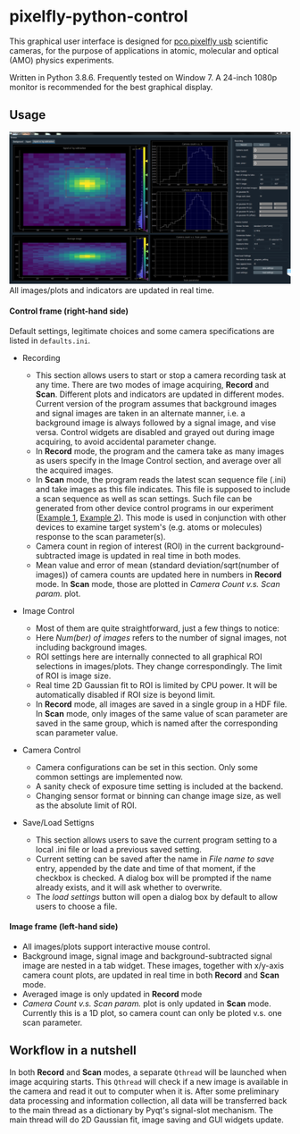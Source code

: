 # pixelfly-python-control

This graphical user interface is designed for [pco.pixelfly usb](https://www.pco.de/scientific-cameras/pcopixelfly-usb/) scientific cameras, for the purpose of applications in atomic, molecular and optical (AMO) physics experiments.

Written in Python 3.8.6. Frequently tested on Window 7. A 24-inch 1080p monitor is recommended for the best graphical display.


## Usage
![screen shot](screenshot.png)
All images/plots and indicators are updated in real time.

#### Control frame (right-hand side)
Default settings, legitimate choices and some camera specifications are listed in `defaults.ini`.
- Recording
	- This section allows users to start or stop a camera recording task at any time. There are two modes of image acquiring, **Record** and **Scan**. Different plots and indicators are updated in different modes. Current version of the program assumes that background images and signal images are taken in an alternate manner, i.e. a background image is always followed by a signal image, and vise versa. Control widgets are disabled and grayed out during image acquiring, to avoid accidental parameter change.
	- In **Record** mode, the program and the camera take as many images as users specify in the Image Control section, and average over all the acquired images.
	- In **Scan** mode, the program reads the latest scan sequence file (.ini) and take images as this file indicates. This file is supposed to include a scan sequence as well as scan settings. Such file can be generated from other device control programs in our experiment ([Example 1](https://github.com/qw372/SrF-lab-control), [Example 2](https://github.com/qw372/SpinCore-Python-Control)). This mode is used in conjunction with other devices to examine target system's (e.g. atoms or molecules) response to the scan parameter(s).
	- Camera count in region of interest (ROI) in the current background-subtracted image is updated in real time in both modes.
	- Mean value and error of mean (standard deviation/sqrt(number of images)) of camera counts are updated here in numbers in **Record** mode. In **Scan** mode, those are plotted in _Camera Count v.s. Scan param._ plot.


- Image Control
	- Most of them are quite straightforward, just a few things to notice:
	- Here _Num(ber) of images_ refers to the number of signal images, not including background images.
	- ROI settings here are internally connected to all graphical ROI selections in images/plots. They change correspondingly. The limit of ROI is image size.
	- Real time 2D Gaussian fit to ROI is limited by CPU power. It will be automatically disabled if ROI size is beyond limit.
	- In **Record** mode, all images are saved in a single group in a HDF file. In **Scan** mode, only images of the same value of scan parameter are saved in the same group, which is named after the corresponding scan parameter value.


- Camera Control
  - Camera configurations can be set in this section. Only some common settings are implemented now.
  - A sanity check of exposure time setting is included at the backend.
  - Changing sensor format or binning can change image size, as well as the absolute limit of ROI.


- Save/Load Settigns
	- This section allows users to save the current program setting to a local .ini file or load a previous saved setting.
	- Current setting can be saved after the name in _File name to save_ entry, appended by the date and time of that moment, if the checkbox is checked. A dialog box will be prompted if the name already exists, and it will ask whether to overwrite.
	- The _load settings_ button will open a dialog box by default to allow users to choose a file.


#### Image frame (left-hand side)
- All images/plots support interactive mouse control.
- Background image, signal image and background-subtracted signal image are nested in a tab widget. These images, together with x/y-axis camera count plots, are updated in real time in both **Record** and **Scan** mode.
- Averaged image is only updated in **Record** mode
- _Camera Count v.s. Scan param._ plot is only updated in **Scan** mode. Currently this is a 1D plot, so camera count can only be ploted v.s. one scan parameter.


## Workflow in a nutshell
In both **Record** and **Scan** modes, a separate `Qthread` will be launched when image acquiring starts. This `Qthread` will check if a new image is available in the camera and read it out to computer when it is. After some preliminary data processing and information collection, all data will be transferred back to the main thread as a dictionary by Pyqt's signal-slot mechanism. The main thread will do 2D Gaussian fit, image saving and GUI widgets update.  
